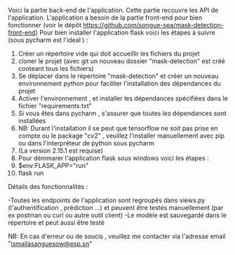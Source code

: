 Voici la partie back-end de l'application. Cette partie recouvre les API de l'application. 
L'application a besoin de la partie front-end pour bien fonctionner (voir le dépôt https://github.com/songue-sea/mask-detection-front-end) 
Pour bien installer l'application flask voici les étapes à suivre (sous pycharm est l'ideal ) :
1. Créer un répertoire vide qui doit accueillir les fichiers du projet
2. cloner le projet (avec git un nouveau dossier "mask-detection" est créé conteant tous les fichiers)
3. Se déplacer dans le répertoire "mask-detection" et créer un nouveau environnement python pour faciliter l'installation des dépendances du projet
4. Activer l'environnement , et installer les dépendances spécifiées dans le fichier "requirements.txt"
5. Si vous êtes dans pycharm , s'assurer que toutes les dépendances sont installées
6. NB: Durant l'installation il se peut que tensorflow ne soit pas prise en compte  ou le package "cv2" , veuillez l'installer manuellement avec pip ou dans l'interpréteur de python sous pycharm
7. (La version 2.15.1 est requise)
8. Pour démmarer l'application flask sous windows voici les étapes :
9. $env:FLASK_APP="run"
10. flask run


Détails des fonctionnalités :

-Toutes les endpoints de l'application sont regroupés dans views.py (l'authentification , prédiction ...) et peuvent être testés manuellement (par ex postman ou curl ou autre outil client)
-Le modèle est sauvegardé dans le répertoire et peut aussi être testé 

NB: En cas d'erreur ou de soucis , veuillez me contacter via l'adresse email "ismailasanguesow@esp.sn"

